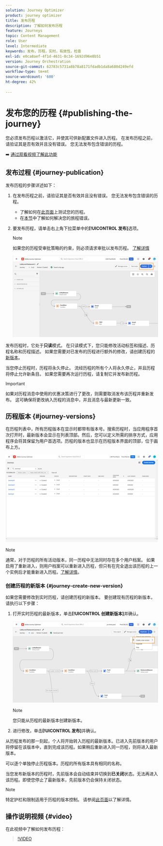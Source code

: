 ```yaml
---
solution: Journey Optimizer
product: journey optimizer
title: 发布历程
description: 了解如何发布历程
feature: Journeys
topic: Content Management
role: User
level: Intermediate
keywords: 发布，历程，实时，有效性，检查
exl-id: e0ca8aef-4f1d-4631-8c34-1692d96e8b51
version: Journey Orchestration
source-git-commit: 62783c5731a8b78a8171fdadb1da8a680d249efd
workflow-type: tm+mt
source-wordcount: '600'
ht-degree: 42%

---
```


# 发布您的历程 {#publishing-the-journey}

您必须发布历程以激活它，并使其可供新配置文件进入历程。 在发布历程之前，请验证其是否有效并且没有错误。 您无法发布包含错误的历程。

➡️ [通过观看视频了解此功能](#video)

## 发布过程 {#journey-publication}

发布历程的步骤详述如下：

1. 在发布历程之前，请验证其是否有效并且没有错误。 您无法发布包含错误的历程。

   * 了解如何在[此页面](testing-the-journey.md)上测试您的历程。
   * 在[本节](../building-journeys/troubleshooting.md#checking-for-errors-before-testing)中了解如何解决您的旅程错误。

1. 要发布历程，请单击右上角下拉菜单中的&#x200B;**[!UICONTROL 发布]**&#x200B;选项。

   >[!NOTE]
   >
   > 如果您的历程受审批策略的约束，则必须请求审批以发布历程。 [了解详情](../test-approve/gs-approval.md)

   ![](assets/journeyuc1_18.png)

发布历程时，它处于&#x200B;**只读**&#x200B;模式。 在只读模式下，您只能修改活动标签和描述、历程名称和历程描述。 如果您需要对已发布的历程进行额外的修改，请创建历程的[新版本](journey-ui.md#journey-versions)。

当您停止历程时，历程将永久停止。 流经历程的所有个人将永久停止，并且历程将停止允许新条目。 如果您需要再次运行历程，请复制它并发布新历程。

>[!IMPORTANT]
>
>如果对历程消息中使用的优惠决策进行了更改，则需要取消发布该历程并重新发布。 这可确保将更改纳入历程的消息中，并且消息与最新更新一致。

## 历程版本 {#journey-versions}

在历程列表中，所有历程版本在显示时都带有版本号。搜索历程时，当应用程序首次打开时，最新版本会显示在列表顶部。然后，您可以定义所需的排序方式，应用程序会将其保留为用户首选项。历程的版本也显示在历程版本界面的顶部，位于画布上方。

![](assets/journeyversions1.png)

>[!NOTE]
>
>通常，对于历程的所有活动版本，同一历程中无法同时存在多个用户档案。 如果启用了重新进入，则用户档案可以重新进入历程，但只有在完全退出该历程的上一个实例后才能重新进入历程。[了解详情](entry-management.md)。

### 创建历程的新版本 {#journey-create-new-version}

如果您需要修改到实时历程，请创建历程的新版本。 要创建现有历程的新版本，请执行以下步骤：

1. 打开实时历程的最新版本，单击&#x200B;**[!UICONTROL 创建新版本]**&#x200B;并确认。

   ![](assets/journeyversions2.png)

   >[!NOTE]
   >
   >您只能从历程的最新版本创建新版本。

1. 进行修改，单击&#x200B;**[!UICONTROL 发布]**&#x200B;并确认。

从历程发布的那一刻起，个人将开始转入历程的最新版本。已进入先前版本的用户将停留在该版本中，直到完成该历程。如果稍后重新进入同一历程，则将进入最新版本。

可以逐个单独停止历程版本。历程的所有版本具有相同的名称。

当您发布新版本的历程时，先前版本会自动结束并切换到&#x200B;**已关闭**&#x200B;状态。无法再进入该历程。即使您停止了最新版本，先前版本仍会保持关闭状态。


>[!NOTE]
>
>特定护栏和限制适用于历程的版本控制。 请参阅[此页面](../start/guardrails.md#journey-versions-journey-versions-g)以了解详情。


## 操作说明视频 {#video}

在此视频中了解如何发布历程：

>[!VIDEO](https://video.tv.adobe.com/v/3424998?quality=12)